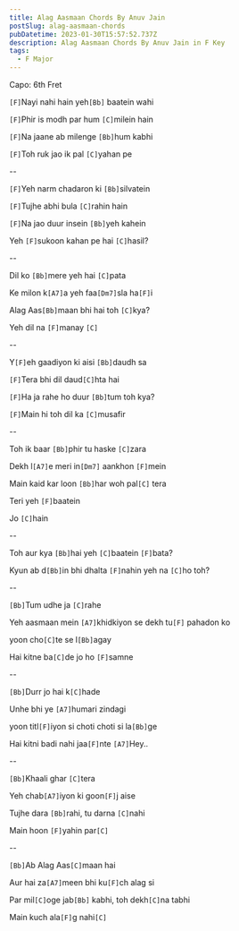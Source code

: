 ```yaml
---
title: Alag Aasmaan Chords By Anuv Jain
postSlug: alag-aasmaan-chords
pubDatetime: 2023-01-30T15:57:52.737Z
description: Alag Aasmaan Chords By Anuv Jain in F Key
tags:
  - F Major
---
```


Capo: 6th Fret

`[F]`Nayi nahi hain yeh`[Bb]` baatein wahi

`[F]`Phir is modh par hum `[C]`milein hain

`[F]`Na jaane ab milenge `[Bb]`hum kabhi

`[F]`Toh ruk jao ik pal `[C]`yahan pe

--

`[F]`Yeh narm chadaron ki `[Bb]`silvatein

`[F]`Tujhe abhi bula `[C]`rahin hain

`[F]`Na jao duur insein `[Bb]`yeh kahein

Yeh `[F]`sukoon kahan pe hai `[C]`hasil?

--

Dil ko `[Bb]`mere yeh hai `[C]`pata

Ke milon k`[A7]`a yeh faa`[Dm7]`sla ha`[F]`i

Alag Aas`[Bb]`maan bhi hai toh `[C]`kya?

Yeh dil na `[F]`manay `[C]`

--

Y`[F]`eh gaadiyon ki aisi `[Bb]`daudh sa

`[F]`Tera bhi dil daud`[C]`hta hai

`[F]`Ha ja rahe ho duur `[Bb]`tum toh kya?

`[F]`Main hi toh dil ka `[C]`musafir

--

Toh ik baar `[Bb]`phir tu haske `[C]`zara

Dekh l`[A7]`e meri in`[Dm7]` aankhon `[F]`mein

Main kaid kar loon `[Bb]`har woh pal`[C]` tera

Teri yeh `[F]`baatein

Jo `[C]`hain

--

Toh aur kya `[Bb]`hai yeh `[C]`baatein `[F]`bata?

Kyun ab d`[Bb]`in bhi dhalta `[F]`nahin yeh na `[C]`ho toh?

--

`[Bb]`Tum udhe ja `[C]`rahe

Yeh aasmaan mein `[A7]`khidkiyon se dekh tu`[F]` pahadon ko

yoon cho`[C]`te se l`[Bb]`agay

Hai kitne ba`[C]`de jo ho `[F]`samne

--

`[Bb]`Durr jo hai k`[C]`hade

Unhe bhi ye `[A7]`humari zindagi

yoon titl`[F]`iyon si choti choti si la`[Bb]`ge

Hai kitni badi nahi jaa`[F]`nte `[A7]`Hey..

--

`[Bb]`Khaali ghar `[C]`tera

Yeh chab`[A7]`iyon ki goon`[F]`j aise

Tujhe dara `[Bb]`rahi, tu darna `[C]`nahi

Main hoon `[F]`yahin par`[C]`

--

`[Bb]`Ab Alag Aas`[C]`maan hai

Aur hai za`[A7]`meen bhi ku`[F]`ch alag si

Par mil`[C]`oge jab`[Bb]` kabhi, toh dekh`[C]`na tabhi

Main kuch ala`[F]`g nahi`[C]`